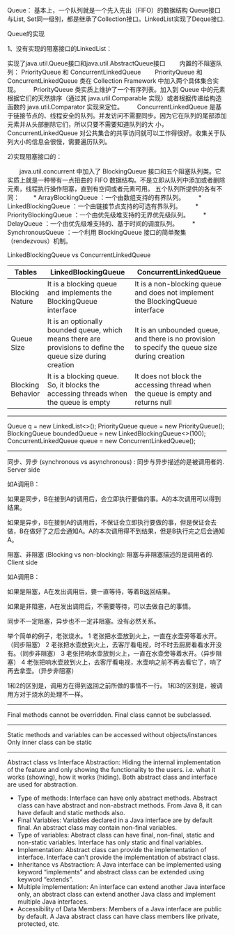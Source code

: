 Queue： 基本上，一个队列就是一个先入先出（FIFO）的数据结构
Queue接口与List, Set同一级别，都是继承了Collection接口。LinkedList实现了Deque接口.

Queue的实现


1、没有实现的阻塞接口的LinkedList： 

   实现了java.util.Queue接口和java.util.AbstractQueue接口
　　内置的不阻塞队列： PriorityQueue 和 ConcurrentLinkedQueue
　　PriorityQueue 和 ConcurrentLinkedQueue 类在 Collection Framework 中加入两个具体集合实现。 
　　PriorityQueue 类实质上维护了一个有序列表。加入到 Queue 中的元素根据它们的天然排序（通过其 java.util.Comparable 实现）或者根据传递给构造函数的 java.util.Comparator 实现来定位。
　　ConcurrentLinkedQueue 是基于链接节点的、线程安全的队列。并发访问不需要同步。因为它在队列的尾部添加元素并从头部删除它们，所以只要不需要知道队列的大 小，　　　　    　　ConcurrentLinkedQueue 对公共集合的共享访问就可以工作得很好。收集关于队列大小的信息会很慢，需要遍历队列。


2)实现阻塞接口的：

　　java.util.concurrent 中加入了 BlockingQueue 接口和五个阻塞队列类。它实质上就是一种带有一点扭曲的 FIFO 数据结构。不是立即从队列中添加或者删除元素，线程执行操作阻塞，直到有空间或者元素可用。
五个队列所提供的各有不同：
　　* ArrayBlockingQueue ：一个由数组支持的有界队列。
　　* LinkedBlockingQueue ：一个由链接节点支持的可选有界队列。
　　* PriorityBlockingQueue ：一个由优先级堆支持的无界优先级队列。
　　* DelayQueue ：一个由优先级堆支持的、基于时间的调度队列。
　　* SynchronousQueue ：一个利用 BlockingQueue 接口的简单聚集（rendezvous）机制。

LinkedBlockingQueue vs ConcurrentLinkedQueue

| Tables        |LinkedBlockingQueue| ConcurrentLinkedQueue        |
| ------------- |-------------| --------------------|
| Blocking Nature      | It is a blocking queue and implements the BlockingQueue interface | 	It is a non-blocking queue and does not implement the BlockingQueue interface |
| Queue Size    | 	It is an optionally bounded queue, which means there are provisions to define the queue size during creation      |   It is an unbounded queue, and there is no provision to specify the queue size during creation |
| Blocking Behavior | It is a blocking queue. So, it blocks the accessing threads when the queue is empty      |    It does not block the accessing thread when the queue is empty and returns null |

***
Queue<Integer> q = new LinkedList<>(); 
PriorityQueue<String> queue = new PriorityQueue<String>(); 
BlockingQueue<Integer> boundedQueue = new LinkedBlockingQueue<>(100);
ConcurrentLinkedQueue queue = new ConcurrentLinkedQueue();

***

同步、异步 (synchronous vs asynchronous) : 同步与异步描述的是被调用者的. Server side

如A调用B：

如果是同步，B在接到A的调用后，会立即执行要做的事。A的本次调用可以得到结果。

如果是异步，B在接到A的调用后，不保证会立即执行要做的事，但是保证会去做，B在做好了之后会通知A。A的本次调用得不到结果，但是B执行完之后会通知A。

阻塞、非阻塞 (Blocking vs non-blocking): 阻塞与非阻塞描述的是调用者的. Client side

如A调用B：

如果是阻塞，A在发出调用后，要一直等待，等着B返回结果。

如果是非阻塞，A在发出调用后，不需要等待，可以去做自己的事情。



同步不一定阻塞，异步也不一定非阻塞。没有必然关系。

举个简单的例子，老张烧水。 1 老张把水壶放到火上，一直在水壶旁等着水开。（同步阻塞） 2 老张把水壶放到火上，去客厅看电视，时不时去厨房看看水开没有。（同步非阻塞） 3 老张把响水壶放到火上，一直在水壶旁等着水开。（异步阻塞） 4 老张把响水壶放到火上，去客厅看电视，水壶响之前不再去看它了，响了再去拿壶。（异步非阻塞）

1和2的区别是，调用方在得到返回之前所做的事情不一行。 1和3的区别是，被调用方对于烧水的处理不一样。

***
Final methods cannot be overridden.
Final class cannot be subclassed. 

***
Static methods and variables can be accessed without objects/instances
Only inner class can be static

***
Abstract class vs Interface
Abstraction: Hiding the internal implementation of the feature and only showing the functionality to the users. i.e. what it works (showing), how it works (hiding). Both abstract class and interface are used for abstraction.

- Type of methods: Interface can have only abstract methods. Abstract class can have abstract and non-abstract methods. From Java 8, it can have default and static methods also.
- Final Variables: Variables declared in a Java interface are by default final. An abstract class may contain non-final variables.
- Type of variables: Abstract class can have final, non-final, static and non-static variables. Interface has only static and final variables.
- Implementation: Abstract class can provide the implementation of interface. Interface can’t provide the implementation of abstract class.
- Inheritance vs Abstraction: A Java interface can be implemented using keyword “implements” and abstract class can be extended using keyword “extends”.
- Multiple implementation: An interface can extend another Java interface only, an abstract class can extend another Java class and implement multiple Java interfaces.
- Accessibility of Data Members: Members of a Java interface are public by default. A Java abstract class can have class members like private, protected, etc.